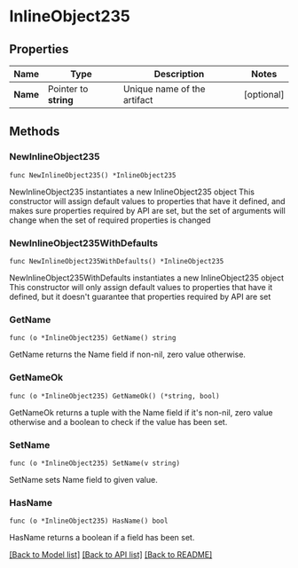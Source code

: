 # InlineObject235

## Properties

Name | Type | Description | Notes
------------ | ------------- | ------------- | -------------
**Name** | Pointer to **string** | Unique name of the artifact | [optional] 

## Methods

### NewInlineObject235

`func NewInlineObject235() *InlineObject235`

NewInlineObject235 instantiates a new InlineObject235 object
This constructor will assign default values to properties that have it defined,
and makes sure properties required by API are set, but the set of arguments
will change when the set of required properties is changed

### NewInlineObject235WithDefaults

`func NewInlineObject235WithDefaults() *InlineObject235`

NewInlineObject235WithDefaults instantiates a new InlineObject235 object
This constructor will only assign default values to properties that have it defined,
but it doesn't guarantee that properties required by API are set

### GetName

`func (o *InlineObject235) GetName() string`

GetName returns the Name field if non-nil, zero value otherwise.

### GetNameOk

`func (o *InlineObject235) GetNameOk() (*string, bool)`

GetNameOk returns a tuple with the Name field if it's non-nil, zero value otherwise
and a boolean to check if the value has been set.

### SetName

`func (o *InlineObject235) SetName(v string)`

SetName sets Name field to given value.

### HasName

`func (o *InlineObject235) HasName() bool`

HasName returns a boolean if a field has been set.


[[Back to Model list]](../README.md#documentation-for-models) [[Back to API list]](../README.md#documentation-for-api-endpoints) [[Back to README]](../README.md)


